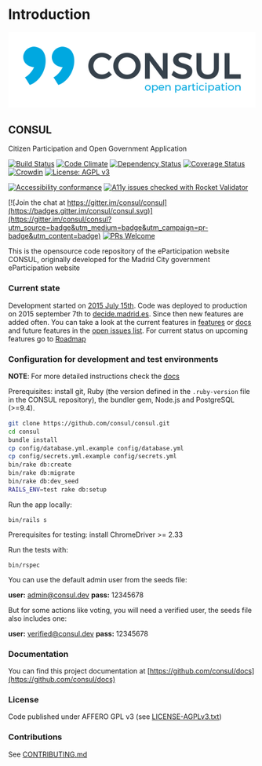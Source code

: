 # Introduction

![Logo of CONSUL](.gitbook/assets/consul_logo%20%283%29.png)

## CONSUL

Citizen Participation and Open Government Application

[![Build Status](https://travis-ci.org/consul/consul.svg?branch=master)](https://travis-ci.org/consul/consul) [![Code Climate](https://codeclimate.com/github/consul/consul/badges/gpa.svg)](https://codeclimate.com/github/consul/consul) [![Dependency Status](https://gemnasium.com/consul/consul.svg)](https://gemnasium.com/consul/consul) [![Coverage Status](https://coveralls.io/repos/github/consul/consul/badge.svg?branch=master)](https://coveralls.io/github/consul/consul?branch=master) [![Crowdin](https://d322cqt584bo4o.cloudfront.net/consul/localized.svg)](https://crowdin.com/project/consul) [![License: AGPL v3](https://img.shields.io/badge/License-AGPL%20v3-blue.svg)](http://www.gnu.org/licenses/agpl-3.0)

[![Accessibility conformance](https://img.shields.io/badge/accessibility-WAI:AA-green.svg)](https://www.w3.org/WAI/eval/Overview) [![A11y issues checked with Rocket Validator](https://rocketvalidator.com/badges/checked_with_rocket_validator.svg?url=https://rocketvalidator.com)](https://rocketvalidator.com/opensource)

[![Join the chat at https://gitter.im/consul/consul](https://badges.gitter.im/consul/consul.svg)](https://gitter.im/consul/consul?utm_source=badge&utm_medium=badge&utm_campaign=pr-badge&utm_content=badge) [![PRs Welcome](https://img.shields.io/badge/PRs-welcome-brightgreen.svg?style=flat-square)](https://github.com/consul/consul/issues?q=is%3Aissue+is%3Aopen+label%3APRs-welcome)

This is the opensource code repository of the eParticipation website CONSUL, originally developed for the Madrid City government eParticipation website

### Current state

Development started on [2015 July 15th](https://github.com/consul/consul/commit/8db36308379accd44b5de4f680a54c41a0cc6fc6). Code was deployed to production on 2015 september 7th to [decide.madrid.es](https://decide.madrid.es). Since then new features are added often. You can take a look at the current features in [features](http://www.decide.es/en/) or [docs](https://github.com/consul/consul/tree/master/doc) and future features in the [open issues list](https://github.com/consul/consul/issues). For current status on upcoming features go to [Roadmap](https://github.com/consul/consul/projects/6)

### Configuration for development and test environments

**NOTE**: For more detailed instructions check the [docs](https://consul_docs.gitbooks.io/docs/content/en/getting_started/prerequisites/)

Prerequisites: install git, Ruby \(the version defined in the `.ruby-version` file in the CONSUL repository\), the bundler gem, Node.js and PostgreSQL \(&gt;=9.4\).

```bash
git clone https://github.com/consul/consul.git
cd consul
bundle install
cp config/database.yml.example config/database.yml
cp config/secrets.yml.example config/secrets.yml
bin/rake db:create
bin/rake db:migrate
bin/rake db:dev_seed
RAILS_ENV=test rake db:setup
```

Run the app locally:

```text
bin/rails s
```

Prerequisites for testing: install ChromeDriver &gt;= 2.33

Run the tests with:

```text
bin/rspec
```

You can use the default admin user from the seeds file:

**user:** admin@consul.dev **pass:** 12345678

But for some actions like voting, you will need a verified user, the seeds file also includes one:

**user:** verified@consul.dev **pass:** 12345678

### Documentation

You can find this project documentation at [https://github.com/consul/docs](https://github.com/consul/docs)

### License

Code published under AFFERO GPL v3 \(see [LICENSE-AGPLv3.txt](https://github.com/consul/docs/tree/93ee83681d6a2c8f49d0c38559083bddf6855ef2/LICENSE-AGPLv3.txt)\)

### Contributions

See [CONTRIBUTING.md](https://github.com/consul/consul/blob/master/CONTRIBUTING.md)

